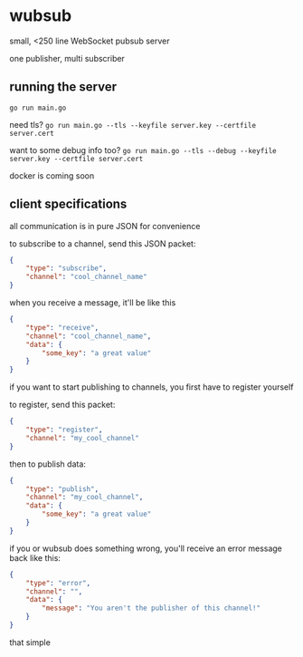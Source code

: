 # wubsub
small, <250 line WebSocket pubsub server

one publisher, multi subscriber

## running the server
`go run main.go`

need tls?
`go run main.go --tls --keyfile server.key --certfile server.cert`

want to some debug info too?
`go run main.go --tls --debug --keyfile server.key --certfile server.cert`

docker is coming soon

## client specifications
all communication is in pure JSON for convenience

to subscribe to a channel, send this JSON packet:
```json
{
    "type": "subscribe",
    "channel": "cool_channel_name"
}
```

when you receive a message, it'll be like this
```json
{
    "type": "receive",
    "channel": "cool_channel_name",
    "data": {
        "some_key": "a great value"
    }
}
```

if you want to start publishing to channels, you first have to register yourself

to register, send this packet:
```json
{
    "type": "register",
    "channel": "my_cool_channel"
}
```

then to publish data:

```json
{
    "type": "publish",
    "channel": "my_cool_channel",
    "data": {
        "some_key": "a great value"
    }
}
```

if you or wubsub does something wrong, you'll receive an error message back like this:
```json
{
    "type": "error",
    "channel": "",
    "data": {
        "message": "You aren't the publisher of this channel!"
    }
}
```

that simple